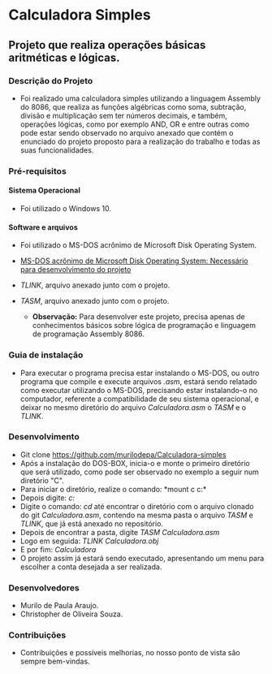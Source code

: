 # Calculadora Simples

## Projeto que realiza operações básicas aritméticas e lógicas.

### Descrição do Projeto
* Foi realizado uma calculadora simples utilizando a linguagem Assembly do 8086, que realiza as funções algébricas como soma, subtração, divisão e multiplicação sem ter números decimais, e também, operações lógicas, como por exemplo AND, OR e entre outras como pode estar sendo observado no arquivo anexado que contém o enunciado do projeto proposto para a realização do trabalho e todas as suas funcionalidades.

 ### Pré-requisitos
 
 #### Sistema Operacional
* Foi utilizado o Windows 10.

#### Software e arquivos
* Foi utilizado o MS-DOS acrônimo de Microsoft Disk Operating System.
* <a> [MS-DOS acrônimo de Microsoft Disk Operating System: Necessário para desenvolvimento do projeto](https://blogs.technet.microsoft.com/microsoft_blog/2014/03/25/microsoft-makes-source-code-for-ms-dos-and-word-for-windows-available-to-public/)
 * *TLINK*, arquivo anexado junto com o projeto.
 * *TASM*, arquivo anexado junto com o projeto.
 
   * **Observação:** Para desenvolver este projeto, precisa apenas de conhecimentos básicos sobre lógica de programação e linguagem de programação Assembly 8086.

### Guia de instalação
* Para executar o programa precisa estar instalando o MS-DOS, ou outro programa que compile e execute arquivos *.asm*, estará sendo relatado como executar utilizando o MS-DOS, precisando estar instalando-o no computador, referente a compatibilidade de seu sistema operacional, e deixar no mesmo diretório do arquivo *Calculadora.asm* o *TASM* e o *TLINK*. 

### Desenvolvimento
* Git clone https://github.com/murilodepa/Calculadora-simples
* Após a instalação do DOS-BOX, inicia-o e monte o primeiro diretório que será utilizado, como pode ser observado no exemplo a seguir num diretório "C". 
* Para iniciar o diretório, realize o comando: *mount c c:\*
* Depois digite: *c:*
* Digite o comando: *cd* até encontrar o diretório com o arquivo clonado do git *Calculadora.asm*, contendo na mesma pasta o arquivo *TASM* e *TLINK*, que já está anexado no repositório.
* Depois de encontrar a pasta, digite _TASM Calculadora.asm_
* Logo em seguida: *TLINK Calculadora.obj*
* E por fim: *Calculadora*
* O projeto assim já estará sendo executado, apresentando um menu para escolher a conta desejada a ser realizada.

### Desenvolvedores
* Murilo de Paula Araujo.
* Christopher de Oliveira Souza.

### Contribuições
* Contribuições e possíveis melhorias, no nosso ponto de vista são sempre bem-vindas.
